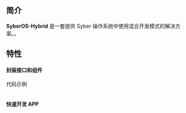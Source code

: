 ## 简介

**SyberOS-Hybrid** 是一套提供 Syber 操作系统中使用混合开发模式的解决方案。。

## 特性

#### 封装接口和组件

代码示例

```js
```

#### 快速开发 APP
